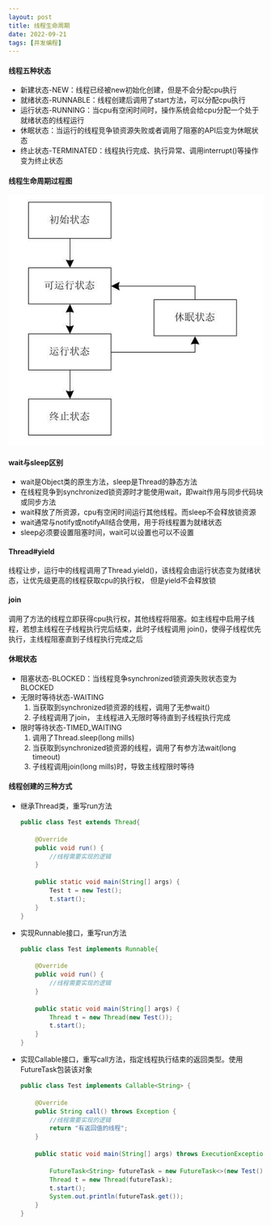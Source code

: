 ```yaml
---
layout: post
title: 线程生命周期
date: 2022-09-21
tags: [并发编程]
---
```


#### 线程五种状态
- 新建状态-NEW：线程已经被new初始化创建，但是不会分配cpu执行
- 就绪状态-RUNNABLE：线程创建后调用了start方法，可以分配cpu执行
- 运行状态-RUNNING：当cpu有空闲时间时，操作系统会给cpu分配一个处于就绪状态的线程运行
- 休眠状态：当运行的线程竞争锁资源失败或者调用了阻塞的API后变为休眠状态
- 终止状态-TERMINATED：线程执行完成、执行异常、调用interrupt()等操作变为终止状态

#### 线程生命周期过程图
![线程生命周期过程图](/images/thread.png)

#### wait与sleep区别
- wait是Object类的原生方法，sleep是Thread的静态方法
- 在线程竞争到synchronized锁资源时才能使用wait，即wait作用与同步代码块或同步方法
- wait释放了所资源，cpu有空闲时间运行其他线程。而sleep不会释放锁资源
- wait通常与notify或notifyAll结合使用，用于将线程置为就绪状态
- sleep必须要设置阻塞时间，wait可以设置也可以不设置

#### Thread#yield
线程让步，运行中的线程调用了Thread.yield()，该线程会由运行状态变为就绪状态，让优先级更高的线程获取cpu的执行权，
但是yield不会释放锁


#### join
调用了方法的线程立即获得cpu执行权，其他线程将阻塞。如主线程中启用子线程，若想主线程在子线程执行完后结束，此时子线程调用
join()，使得子线程优先执行，主线程阻塞直到子线程执行完成之后

#### 休眠状态
- 阻塞状态-BLOCKED：当线程竞争synchronized锁资源失败状态变为BLOCKED
- 无限时等待状态-WAITING
    1. 当获取到synchronized锁资源的线程，调用了无参wait()
    2. 子线程调用了join， 主线程进入无限时等待直到子线程执行完成
- 限时等待状态-TIMED_WAITING
    1. 调用了Thread.sleep(long mills)
    2. 当获取到synchronized锁资源的线程，调用了有参方法wait(long timeout)
    3. 子线程调用join(long mills)时，导致主线程限时等待
    
#### 线程创建的三种方式
- 继承Thread类，重写run方法
    ```java
    public class Test extends Thread{
    
        @Override
        public void run() {
            //线程需要实现的逻辑
        }
    
        public static void main(String[] args) {
            Test t = new Test();
            t.start();
        }
    }
    ```
- 实现Runnable接口，重写run方法
    ```java
    public class Test implements Runnable{
    
        @Override
        public void run() {
            //线程需要实现的逻辑
        }
    
        public static void main(String[] args) {
            Thread t = new Thread(new Test());
            t.start();
        }
    }
    ```
- 实现Callable接口，重写call方法，指定线程执行结束的返回类型。使用FutureTask包装该对象
    ```java
    public class Test implements Callable<String> {
    
        @Override
        public String call() throws Exception {
            //线程需要实现的逻辑
            return "有返回值的线程";
        }
    
        public static void main(String[] args) throws ExecutionException, InterruptedException {
    
            FutureTask<String> futureTask = new FutureTask<>(new Test());
            Thread t = new Thread(futureTask);
            t.start();
            System.out.println(futureTask.get());
        }
    }
    ```
    






